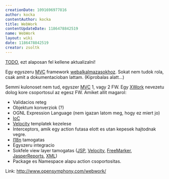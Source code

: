 ```yaml
---
creationDate: 1091696977816 
author: kocka 
contentAuthor: kocka 
title: WebWork 
contentUpdateDate: 1186478842519 
name: WebWork 
layout: wiki 
date: 1186478842519 
creator: zsoltk 
---
```

[TODO](TODO.html), ezt alaposan fel kellene aktualizalni!

Egy egyszeru [MVC](MVC.html) framework [webalkalmazasokhoz](webapp.html). Sokat nem tudok rola, csak amit a dokumentacioban lattam. (Kiprobalas alatt...)

Semmi kulonoset nem tud, egyszer [MVC](MVC.html) 1, vagy 2 FW. Egy [XWork](Missing.html) nevezetu dolog kore csoportosul az egesz FW. Amiket allit magarol:

*   Validacios reteg
*   Objektum konverziok (?)
*   OGNL Expression Language (nem igazan latom meg, hogy ez miert jo)
*   [IoC](ioc.html)
*   [Velocity](Velocity.html) templatek kezelese
*   Interceptors, amik egy action futasa elott es utan kepesek hajtodnak vegre.
*   [I18n](i18n.html) tamogatas
*   Egyszeru integracio
*   Sokfele view layer tamogatas ([JSP](JSP.html), [Velocity](Velocity.html), [FreeMarker](FreeMarker.html), [JasperReports](jasperreports.html), [XML](XML.html))
*   Package es Namespace alapu action csoportositas.



Link: http://www.opensymphony.com/webwork/




